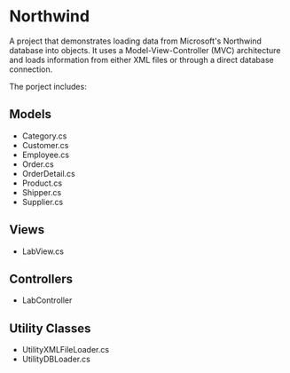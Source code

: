 Northwind
=========

A project that demonstrates loading data from Microsoft's Northwind database into objects. It uses a Model-View-Controller (MVC) architecture and loads information from either XML files or through a direct database connection.

The porject includes:

## Models
* Category.cs
* Customer.cs
* Employee.cs
* Order.cs
* OrderDetail.cs
* Product.cs
* Shipper.cs
* Supplier.cs

## Views
* LabView.cs

## Controllers
* LabController

## Utility Classes
* UtilityXMLFileLoader.cs
* UtilityDBLoader.cs
